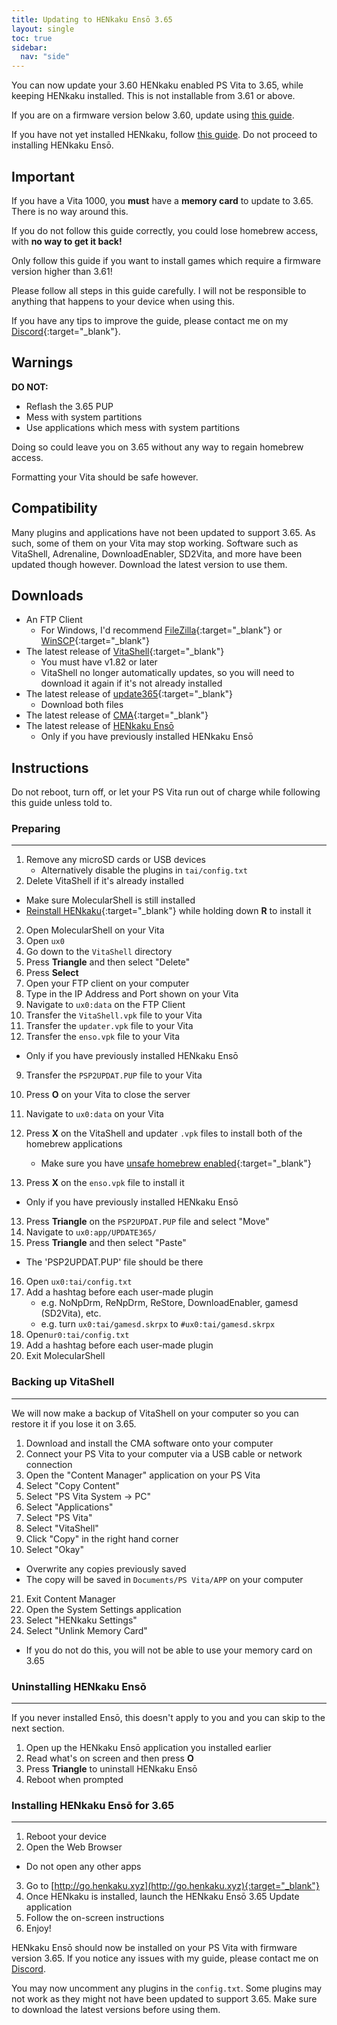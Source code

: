 ```yaml
---
title: Updating to HENkaku Ensō 3.65
layout: single
toc: true
sidebar:
  nav: "side"
---
```


You can now update your 3.60 HENkaku enabled PS Vita to 3.65, while keeping HENkaku installed. This is not installable from 3.61 or above.

<div class="notice"><p>If you are on a firmware version below 3.60, update using <a href="/guide/updating-to-3.60/">this guide</a>.</p>
<p>If you have not yet installed HENkaku, follow <a href="/guide/installing-henkaku/">this guide</a>. Do not proceed to installing HENkaku Ensō.</p></div>

## Important

<p class="notice">If you have a Vita 1000, you <b>must</b> have a <b>memory card</b> to update to 3.65. There is no way around this.</p>

If you do not follow this guide correctly, you could lose homebrew access, with **no way to get it back!**

Only follow this guide if you want to install games which require a firmware version higher than 3.61!

Please follow all steps in this guide carefully. I will not be responsible to anything that happens to your device when using this.

If you have any tips to improve the guide, please contact me on my [Discord](/help/discord/){:target="_blank"}.

## Warnings

**DO NOT:**
- Reflash the 3.65 PUP
- Mess with system partitions
- Use applications which mess with system partitions

Doing so could leave you on 3.65 without any way to regain homebrew access.

Formatting your Vita should be safe however.

## Compatibility

Many plugins and applications have not been updated to support 3.65. As such, some of them on your Vita may stop working. Software such as VitaShell, Adrenaline, DownloadEnabler, SD2Vita, and more have been updated though however. Download the latest version to use them.

## Downloads

- An FTP Client
	- For Windows, I'd recommend [FileZilla](https://filezilla-project.org/){:target="_blank"} or [WinSCP](https://winscp.net/eng/download.php){:target="_blank"}
- The latest release of [VitaShell](https://github.com/TheOfficialFloW/VitaShell/releases/latest/){:target="_blank"}
  - You must have v1.82 or later
  - VitaShell no longer automatically updates, so you will need to download it again if it's not already installed
- The latest release of [update365](https://github.com/TheOfficialFloW/update365/releases/latest){:target="_blank"}
  - Download both files
- The latest release of [CMA](http://cma.dl.playstation.net/cma/win/gb/index.html){:target="_blank"}
- The latest release of [HENkaku Ensō](https://github.com/henkaku/enso/releases/download/v1.0/enso.vpk)
  - Only if you have previously installed HENkaku Ensō

## Instructions

Do not reboot, turn off, or let your PS Vita run out of charge while following this guide unless told to.

### Preparing
---

1. Remove any microSD cards or USB devices
	- Alternatively disable the plugins in `tai/config.txt`
1. Delete VitaShell if it's already installed
  - Make sure MolecularShell is still installed
  - [Reinstall HENkaku](/guide/installing-henkaku/#instructions){:target="_blank"} while holding down **R** to install it
2. Open MolecularShell on your Vita
3. Open `ux0`
3. Go down to the `VitaShell` directory
3. Press **Triangle** and then select "Delete"
3. Press **Select**
4. Open your FTP client on your computer
5. Type in the IP Address and Port shown on your Vita
6. Navigate to `ux0:data` on the FTP Client
7. Transfer the `VitaShell.vpk` file to your Vita
8. Transfer the `updater.vpk` file to your Vita
9. Transfer the `enso.vpk` file to your Vita
  - Only if you have previously installed HENkaku Ensō
9. Transfer the `PSP2UPDAT.PUP` file to your Vita
10. Press **O** on your Vita to close the server
11. Navigate to `ux0:data` on your Vita
12. Press **X** on the VitaShell and updater `.vpk` files to install both of the homebrew applications
	- Make sure you have [unsafe homebrew enabled](/guide/installing-henkaku/#enabling-unsafe-homebrew){:target="_blank"}

13. Press **X** on the `enso.vpk` file to install it
  - Only if you have previously installed HENkaku Ensō
13. Press **Triangle** on the `PSP2UPDAT.PUP` file and select "Move"
14. Navigate to `ux0:app/UPDATE365/`
15. Press **Triangle** and then select "Paste"
  - The 'PSP2UPDAT.PUP' file should be there
16. Open `ux0:tai/config.txt`
17. Add a hashtag before each user-made plugin
	- e.g. NoNpDrm, ReNpDrm, ReStore, DownloadEnabler, gamesd (SD2Vita), etc.
	- e.g. turn `ux0:tai/gamesd.skrpx` to `#ux0:tai/gamesd.skrpx`
18. Open`ur0:tai/config.txt`
19. Add a hashtag before each user-made plugin
20. Exit MolecularShell

### Backing up VitaShell
---

We will now make a backup of VitaShell on your computer so you can restore it if you lose it on 3.65.

1. Download and install the CMA software onto your computer
2. Connect your PS Vita to your computer via a USB cable or network connection
3. Open the "Content Manager" application on your PS Vita
4. Select "Copy Content"
5. Select "PS Vita System -> PC"
6. Select "Applications"
7. Select "PS Vita"
8. Select "VitaShell"
9. Click "Copy" in the right hand corner
10. Select "Okay"
  - Overwrite any copies previously saved
  - The copy will be saved in `Documents/PS Vita/APP` on your computer
21. Exit Content Manager
21. Open the System Settings application
22. Select "HENkaku Settings"
23. Select "Unlink Memory Card"
  - If you do not do this, you will not be able to use your memory card on 3.65

### Uninstalling HENkaku Ensō
---

If you never installed Ensō, this doesn't apply to you and you can skip to the next section.

1. Open up the HENkaku Ensō application you installed earlier
2. Read what's on screen and then press **O**
3. Press **Triangle** to uninstall HENkaku Ensō
4. Reboot when prompted

### Installing HENkaku Ensō for 3.65
---

1. Reboot your device
2. Open the Web Browser
  - Do not open any other apps
3. Go to [http://go.henkaku.xyz](http://go.henkaku.xyz){:target="_blank"}
4. Once HENkaku is installed, launch the HENkaku Ensō 3.65 Update application
5. Follow the on-screen instructions
6. Enjoy!

HENkaku Ensō should now be installed on your PS Vita with firmware version 3.65. If you notice any issues with my guide, please contact me on [Discord](/help/discord/).

You may now uncomment any plugins in the `config.txt`. Some plugins may not work as they might not have been updated to support 3.65. Make sure to download the latest versions before using them.
